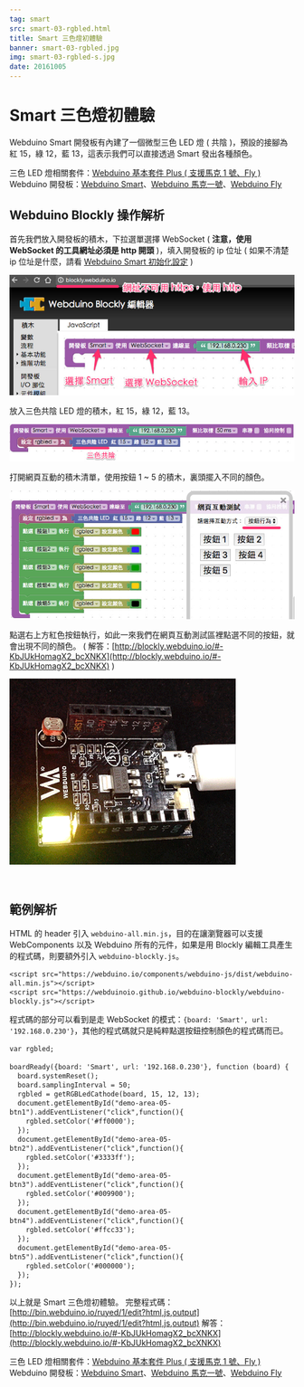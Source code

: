 ```yaml
---
tag: smart
src: smart-03-rgbled.html
title: Smart 三色燈初體驗
banner: smart-03-rgbled.jpg
img: smart-03-rgbled-s.jpg
date: 20161005
---
```


<!-- @@master  = ../../_layout.html-->

<!-- @@block  =  meta-->

<title>Smart 三色燈初體驗 :::: Webduino = Web × Arduino</title>

<meta name="description" content="Webduino Smart 開發板有內建了一個微型三色 LED 燈 ( 共陰 )，預設的接腳為紅 15，綠 12，藍 13，這表示我們可以直接透過 Smart 發出各種顏色。">

<meta itemprop="description" content="Webduino Smart 開發板有內建了一個微型三色 LED 燈 ( 共陰 )，預設的接腳為紅 15，綠 12，藍 13，這表示我們可以直接透過 Smart 發出各種顏色。">

<meta property="og:description" content="Webduino Smart 開發板有內建了一個微型三色 LED 燈 ( 共陰 )，預設的接腳為紅 15，綠 12，藍 13，這表示我們可以直接透過 Smart 發出各種顏色。">

<meta property="og:title" content="Smart 三色燈初體驗" >

<meta property="og:url" content="https://webduino.io/tutorials/smart-03-rgbled.html">

<meta property="og:image" content="https://webduino.io/img/tutorials/smart-03-rgbled-s.jpg">

<meta itemprop="image" content="https://webduino.io/img/tutorials/smart-03-rgbled-s.jpg">

<include src="../_include-tutorials.html"></include>

<!-- @@close-->

<!-- @@block  =  preAndNext-->

<include src="../_include-tutorials-content.html"></include>

<!-- @@close-->



<!-- @@block  =  tutorials-->
# Smart 三色燈初體驗

Webduino Smart 開發板有內建了一個微型三色 LED 燈 ( 共陰 )，預設的接腳為紅 15，綠 12，藍 13，這表示我們可以直接透過 Smart 發出各種顏色。

<div class="buy-this">
	<span>三色 LED 燈相關套件：<a href="https://webduino.io/buy/webduino-package-plus.html" target="_blank">Webduino 基本套件 Plus ( 支援馬克 1 號、Fly )</a></span>
	<span>Webduino 開發板：<a href="https://webduino.io/buy/component-webduino-smart.html" target="_blank">Webduino Smart</a>、<a href="https://webduino.io/buy/component-webduino-v1.html" target="_blank">Webduino 馬克一號</a>、<a href="https://webduino.io/buy/component-webduino-fly.html" target="_blank">Webduino Fly</a></span>
</div>

## Webduino Blockly 操作解析

首先我們放入開發板的積木，下拉選單選擇 WebSocket ( **注意，使用 WebSocket 的工具網址必須是 http 開頭** )，填入開發板的 ip 位址 ( 如果不清楚 ip 位址是什麼，請看 [Webduino Smart 初始化設定](smart-02-setup.html) ) 

![](../img/tutorials/smart-03-02.jpg)

放入三色共陰 LED 燈的積木，紅 15，綠 12，藍 13。 

![](../img/tutorials/smart-03-03.jpg)

打開網頁互動的積木清單，使用按鈕 1 ~ 5 的積木，裏頭擺入不同的顏色。 

![](../img/tutorials/smart-03-04.jpg)

點選右上方紅色按鈕執行，如此一來我們在網頁互動測試區裡點選不同的按鈕，就會出現不同的顏色。
( 解答：[http://blockly.webduino.io/#-KbJUkHomagX2_bcXNKX](http://blockly.webduino.io/#-KbJUkHomagX2_bcXNKX) )

![](../img/tutorials/smart-03-05.gif)

<br/>

## 範例解析

HTML 的 header 引入 `webduino-all.min.js`，目的在讓瀏覽器可以支援 WebComponents 以及 Webduino 所有的元件，如果是用 Blockly 編輯工具產生的程式碼，則要額外引入 `webduino-blockly.js`。

	<script src="https://webduino.io/components/webduino-js/dist/webduino-all.min.js"></script>
	<script src="https://webduinoio.github.io/webduino-blockly/webduino-blockly.js"></script>

程式碼的部分可以看到是走 WebSocket 的模式：`{board: 'Smart', url: '192.168.0.230'}`，其他的程式碼就只是純粹點選按鈕控制顏色的程式碼而已。

	var rgbled;

	boardReady({board: 'Smart', url: '192.168.0.230'}, function (board) {
	  board.systemReset();
	  board.samplingInterval = 50;
	  rgbled = getRGBLedCathode(board, 15, 12, 13);
	  document.getElementById("demo-area-05-btn1").addEventListener("click",function(){
	    rgbled.setColor('#ff0000');
	  });
	  document.getElementById("demo-area-05-btn2").addEventListener("click",function(){
	    rgbled.setColor('#3333ff');
	  });
	  document.getElementById("demo-area-05-btn3").addEventListener("click",function(){
	    rgbled.setColor('#009900');
	  });
	  document.getElementById("demo-area-05-btn4").addEventListener("click",function(){
	    rgbled.setColor('#ffcc33');
	  });
	  document.getElementById("demo-area-05-btn5").addEventListener("click",function(){
	    rgbled.setColor('#000000');
	  });
	});

以上就是 Smart 三色燈初體驗。
完整程式碼：[http://bin.webduino.io/ruyed/1/edit?html,js,output](http://bin.webduino.io/ruyed/1/edit?html,js,output)
解答：[http://blockly.webduino.io/#-KbJUkHomagX2_bcXNKX](http://blockly.webduino.io/#-KbJUkHomagX2_bcXNKX)

<div class="buy-this">
	<span>三色 LED 燈相關套件：<a href="https://webduino.io/buy/webduino-package-plus.html" target="_blank">Webduino 基本套件 Plus ( 支援馬克 1 號、Fly )</a></span>
	<span>Webduino 開發板：<a href="https://webduino.io/buy/component-webduino-smart.html" target="_blank">Webduino Smart</a>、<a href="https://webduino.io/buy/component-webduino-v1.html" target="_blank">Webduino 馬克一號</a>、<a href="https://webduino.io/buy/component-webduino-fly.html" target="_blank">Webduino Fly</a></span>
</div>



<!-- @@close-->